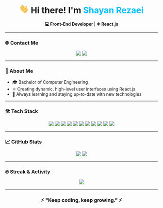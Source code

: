 <!-- 💫 GitHub Profile README by Mahyar for Shayan Rezaei 😎 -->

<h1 align="center"><img src="https://raw.githubusercontent.com/hane-smitter/hane-smitter/assets/assets/hi.gif" height="30" /> Hi there! I'm <span style="color:#00BFFF;">Shayan Rezaei</span></h1>

<p align="center">
  <b>💻 Front-End Developer | ⚛️ React.js</b><br/>
</p>

---

### 🌐 Contact Me
<p align="center">
  <a href="https://linkedin.com/in/shayan-rezaei-dev"><img src="https://img.shields.io/badge/-LinkedIn-0A66C2?style=for-the-badge&logo=linkedin&logoColor=white"/></a>
  <a href="mailto:shayan.rezzaei@gmail.com"><img src="https://img.shields.io/badge/-Email-D14836?style=for-the-badge&logo=gmail&logoColor=white"/></a>
</p>

---

### 🚀 About Me  
- 🎓 Bachelor of Computer Engineering  
- ⚛️ Creating dynamic, high-level user interfaces using React.js  
- 🎯 Always learning and staying up-to-date with new technologies

---

### 🛠️ Tech Stack
<p align="center">
  <img src="https://img.shields.io/badge/-HTML5-E34F26?style=for-the-badge&logo=html5&logoColor=white"/>
  <img src="https://img.shields.io/badge/-CSS3-1572B6?style=for-the-badge&logo=css3&logoColor=white"/>
  <img src="https://img.shields.io/badge/-SASS-CC6699?style=for-the-badge&logo=sass&logoColor=white"/>
  <img src="https://img.shields.io/badge/-TailwindCSS-38B2AC?style=for-the-badge&logo=tailwind-css&logoColor=white"/>
  <img src="https://img.shields.io/badge/-JavaScript-F7DF1E?style=for-the-badge&logo=javascript&logoColor=black"/>
  <img src="https://img.shields.io/badge/-TypeScript-3178C6?style=for-the-badge&logo=typescript&logoColor=white"/>
  <img src="https://img.shields.io/badge/-React.js-61DAFB?style=for-the-badge&logo=react&logoColor=black"/>
  <img src="https://img.shields.io/badge/-React%20Router-CA4245?style=for-the-badge&logo=react-router&logoColor=white"/>
  <img src="https://img.shields.io/badge/-React%20Query-FF4154?style=for-the-badge&logo=react-query&logoColor=white"/>
  <img src="https://img.shields.io/badge/-Zustand-333333?style=for-the-badge"/>
  <img src="https://img.shields.io/badge/-Git-F05032?style=for-the-badge&logo=git&logoColor=white"/>
</p>

---

### 📈 GitHub Stats
<p align="center">
  <img src="https://github-readme-stats.vercel.app/api?username=shayan-rezaei&show_icons=true&theme=tokyonight&hide_border=true&border_radius=12" height="165"/>
  <img src="https://github-readme-stats.vercel.app/api/top-langs/?username=shayan-rezaei&layout=compact&theme=tokyonight&hide_border=true&border_radius=12" height="165"/>
</p>

---

### 🔥 Streak & Activity
<p align="center">
  <img src="https://streak-stats.demolab.com?user=shayan-rezaei&theme=tokyonight&hide_border=true&border_radius=12" />
</p>

---

<h3 align="center">⚡ "Keep coding, keep growing." ⚡</h3>
